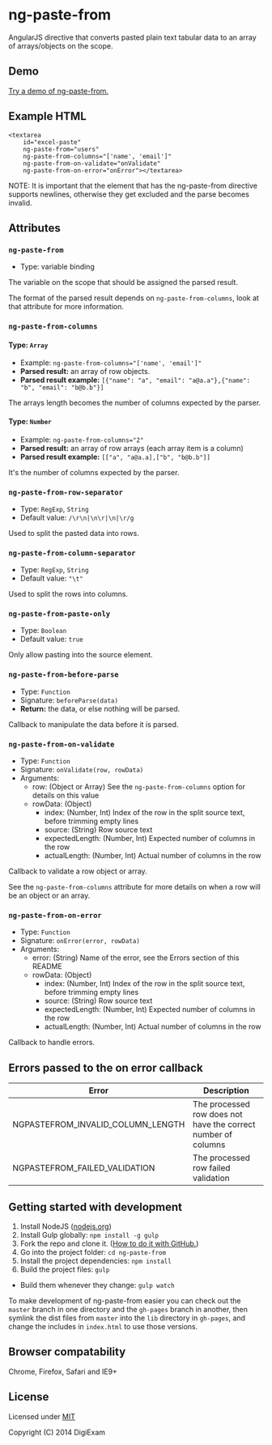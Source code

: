 # ng-paste-from

AngularJS directive that converts pasted plain text tabular data to an array of arrays/objects on the scope.

## Demo

[Try a demo of ng-paste-from.](http://digiexam.github.io/ng-paste-from/)

## Example HTML

	<textarea
		id="excel-paste"
		ng-paste-from="users" 
		ng-paste-from-columns="['name', 'email']" 
		ng-paste-from-on-validate="onValidate"
		ng-paste-from-on-error="onError"></textarea>

NOTE: It is important that the element that has the ng-paste-from directive supports newlines, otherwise they get excluded and the parse becomes invalid.

## Attributes

### `ng-paste-from`

* Type: variable binding

The variable on the scope that should be assigned the parsed result.

The format of the parsed result depends on `ng-paste-from-columns`,
look at that attribute for more information.

### `ng-paste-from-columns`

#### Type: `Array`

* Example: `ng-paste-from-columns="['name', 'email']"`
* **Parsed result:** an array of row objects.
* **Parsed result example:** `[{"name": "a", "email": "a@a.a"},{"name": "b", "email": "b@b.b"}]`

The arrays length becomes the number of columns expected by the parser.

#### Type: `Number`

* Example: `ng-paste-from-columns="2"`
* **Parsed result:** an array of row arrays (each array item is a column)
* **Parsed result example:** `[["a", "a@a.a],["b", "b@b.b"]]`

It's the number of columns expected by the parser.

### `ng-paste-from-row-separator`

* Type: `RegExp`, `String`
* Default value: <code>/\r\n&#124;\n\r&#124;\n&#124;\r/g</code>
 
Used to split the pasted data into rows.

### `ng-paste-from-column-separator`

* Type: `RegExp`, `String`
* Default value: `"\t"`
             
Used to split the rows into columns.

### `ng-paste-from-paste-only`

* Type: `Boolean`
* Default value: `true`
             
Only allow pasting into the source element.

### `ng-paste-from-before-parse`

* Type: `Function`
* Signature: `beforeParse(data)`
* **Return:** the data, or else nothing will be parsed.

Callback to manipulate the data before it is parsed.

### `ng-paste-from-on-validate`

* Type: `Function`
* Signature: `onValidate(row, rowData)`
* Arguments:
  * row: (Object or Array) See the `ng-paste-from-columns` option for details on this value
  * rowData: (Object)
    * index: (Number, Int) Index of the row in the split source text, before trimming empty lines
    * source: (String) Row source text
    * expectedLength: (Number, Int) Expected number of columns in the row
    * actualLength: (Number, Int) Actual number of columns in the row

Callback to validate a row object or array.

See the `ng-paste-from-columns` attribute for more details on when a row will
be an object or an array.

### `ng-paste-from-on-error`

* Type: `Function`
* Signature: `onError(error, rowData)`
* Arguments:
  * error: (String) Name of the error, see the Errors section of this README
  * rowData: (Object)
    * index: (Number, Int) Index of the row in the split source text, before trimming empty lines
    * source: (String) Row source text
    * expectedLength: (Number, Int) Expected number of columns in the row
    * actualLength: (Number, Int) Actual number of columns in the row

Callback to handle errors.

## Errors passed to the on error callback

Error | Description
--- | ---
NGPASTEFROM_INVALID_COLUMN_LENGTH | The processed row does not have the correct number of columns 
NGPASTEFROM_FAILED_VALIDATION | The processed row failed validation 

## Getting started with development

1. Install NodeJS ([nodejs.org](http://nodejs.org/))
2. Install Gulp globally: `npm install -g gulp`
3. Fork the repo and clone it. ([How to do it with GitHub.](https://help.github.com/articles/fork-a-repo))
4. Go into the project folder: `cd ng-paste-from`
5. Install the project dependencies: `npm install`
6. Build the project files: `gulp`
  * Build them whenever they change: `gulp watch`

To make development of ng-paste-from easier you can check out the `master` branch in one directory and the `gh-pages` branch in another, then symlink the dist files from `master` into the `lib` directory in `gh-pages`, and change the includes in `index.html` to use those versions.

## Browser compatability

Chrome, Firefox, Safari and IE9+

## License

Licensed under [MIT](LICENSE)

Copyright (C) 2014 DigiExam
